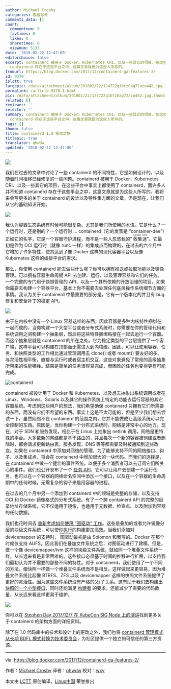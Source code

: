 ```yaml
---
author: Michael Crosby
categories: 容器与云
comments_data: []
count:
  commentnum: 0
  favtimes: 0
  likes: 0
  sharetimes: 0
  viewnum: 5133
date: '2018-02-22 12:47:00'
editorchoice: false
excerpt: containerd 被用于 Docker、Kubernetes CRI、以及一些其它的项目，在这些平台中事实上都使用了 containerd，而许多人并不知道
  containerd 存在于这些平台之中，这篇文章就是为这些人所写的。
fromurl: https://blog.docker.com/2017/12/containerd-ga-features-2/
id: 9370
islctt: true
largepic: /data/attachment/album/201802/22/124722gibtz0ag72azo442.jpg
permalink: /article-9370-1.html
pic: /data/attachment/album/201802/22/124722gibtz0ag72azo442.jpg.thumb.jpg
related: []
reviewer: ''
selector: ''
summary: containerd 被用于 Docker、Kubernetes CRI、以及一些其它的项目，在这些平台中事实上都使用了 containerd，而许多人并不知道
  containerd 存在于这些平台之中，这篇文章就是为这些人所写的。
tags: []
thumb: false
title: containerd 1.0 探索之旅
titlepic: true
translator: qhwdw
updated: '2018-02-22 12:47:00'
---
```


![](/data/attachment/album/201802/22/124722gibtz0ag72azo442.jpg)


我们在过去的文章中讨论了一些 containerd 的不同特性，它是如何设计的，以及随着时间推移已经修复的一些问题。containerd 被用于 Docker、Kubernetes CRI、以及一些其它的项目，在这些平台中事实上都使用了 containerd，而许多人并不知道 containerd 存在于这些平台之中，这篇文章就是为这些人所写的。我将来会写更多的关于 containerd 的设计以及特性集方面的文章，但是现在，让我们从它的基础知识开始。


![](/data/attachment/album/201802/22/124733dmzlyg59eg0i3rmh.jpg)


我认为容器生态系统有时候可能很复杂。尤其是我们所使用的术语。它是什么？一个运行时，还是别的？一个运行时 … containerd（它的发音是 “container-dee”）正如它的名字，它是一个容器守护进程，而不是一些人忽悠我的“<ruby> 收集 <rt>  contain </rt></ruby><ruby> 迷 <rt>  nerd </rt></ruby>”。它最初是作为 OCI 运行时（就像 runc 一样）的集成点而构建的，在过去的六个月中它增加了许多特性，使其达到了像 Docker 这样的现代容器平台以及像 Kubernetes 这样的编排平台的需求。


那么，你使用 containerd 能去做些什么呢？你可以拥有推送或拉取功能以及镜像管理。可以拥有容器生命周期 API 去创建、运行、以及管理容器和它们的任务。一个完整的专门用于快照管理的 API，以及一个其所依赖的开放治理的项目。如果你需要去构建一个容器平台，基本上你不需要去处理任何底层操作系统细节方面的事情。我认为关于 containerd 中最重要的部分是，它有一个版本化的并且有 bug 修复和安全补丁的稳定 API。


![](/data/attachment/album/201802/22/124741loyjfe3oyqbew3la.jpg)


由于在内核中没有一个 Linux 容器这样的东西，因此容器是多种内核特性捆绑在一起而成的，当你构建一个大型平台或者分布式系统时，你需要在你的管理代码和系统调用之间构建一个抽象层，然后将这些特性捆绑粘接在一起去运行一个容器。而这个抽象层就是 containerd 的所在之处。它为稳定类型的平台层提供了一个客户端，这样平台可以构建在顶部而无需进入到内核级。因此，可以让使用容器、任务、和快照类型的工作相比通过管理调用去 clone() 或者 mount() 要友好的多。与灵活性相平衡，直接与运行时或者宿主机交互，这些对象避免了常规的高级抽象所带来的性能牺牲。结果是简单的任务很容易完成，而困难的任务也变得更有可能完成。


![containerd](/data/attachment/album/201802/22/125521kllr1slfonf58qd2.jpg)


containerd 被设计用于 Docker 和 Kubernetes、以及想去抽象出系统调用或者在 Linux、Windows、Solaris 以及其它的操作系统上特定的功能去运行容器的其它容器系统。考虑到这些用户的想法，我们希望确保 containerd 只拥有它们所需要的东西，而没有它们不希望的东西。事实上这是不太可能的，但是至少我们想去尝试一下。虽然网络不在 containerd 的范围之内，它并不能做成让高级系统可以完全控制的东西。原因是，当你构建一个分布式系统时，网络是非常中心的地方。现在，对于 SDN 和服务发现，相比于在 Linux 上抽象出 netlink 调用，网络是更特殊的平台。大多数新的网络都是基于路由的，并且每次一个新的容器被创建或者删除时，都会请求更新路由表。服务发现、DNS 等等都需要及时被通知到这些改变。如果在 containerd 中添加对网络的管理，为了能够支持不同的网络接口、钩子、以及集成点，将会在 containerd 中增加很大的一块代码。而我们的选择是，在 containerd 中做一个健壮的事件系统，以便于多个消费者可以去订阅它们所关心的事件。我们也公开发布了一个 [任务 API](https://github.com/containerd/containerd/blob/master/api/services/tasks/v1/tasks.proto)，它可以让用户去创建一个运行任务，也可以在一个容器的网络命名空间中添加一个接口，以及在一个容器的生命周期中的任何时候，无需复杂的钩子来启用容器的进程。


在过去的几个月中另一个添加到 containerd 中的领域是完整的存储，以及支持 OCI 和 Docker 镜像格式的分布式系统。有了一个跨 containerd API 的完整的目录地址存储系统，它不仅适用于镜像，也适用于元数据、检查点、以及附加到容器的任何数据。


我们也花时间去 [重新考虑如何使用 “图驱动” 工作](https://blog.mobyproject.org/where-are-containerds-graph-drivers-145fc9b7255)。这些是叠加的或者允许镜像分层的块级文件系统，可以使你执行的构建更加高效。当我们添加对 devicemapper 的支持时，<ruby> 图驱动 <rt>  graphdrivers </rt></ruby>最初是由 Solomon 和我写的。Docker 在那个时候仅支持 AUFS，因此我们在叠加文件系统之后，对图驱动进行了建模。但是，做一个像 devicemapper/lvm 这样的块级文件系统，就如同一个堆叠文件系统一样，从长远来看是非常困难的。这些接口必须基于时间的推移进行扩展，以支持我们最初认为并不需要的那些不同的特性。对于 containerd，我们使用了一个不同的方法，像快照一样做一个堆叠文件系统而不是相反。这样做起来更容易，因为堆叠文件系统比起像 BTRFS、ZFS 以及 devicemapper 这样的快照文件系统提供了更好的灵活性。因为这些文件系统没有严格的父/子关系。这有助于我们去构建出 [快照的一个小型接口](https://github.com/containerd/containerd/blob/master/api/services/snapshots/v1/snapshots.proto)，同时还能满足 [构建者](https://blog.mobyproject.org/introducing-buildkit-17e056cc5317) 的要求，还能减少了需要的代码数量，从长远来看这样更易于维护。


![](/data/attachment/album/201802/22/125526ewawwyyyywtvl7gl.jpg)


你可以在 [Stephen Day 2017/12/7 在 KubeCon SIG Node 上的演讲](https://speakerdeck.com/stevvooe/whats-happening-with-containerd-and-the-cri)找到更多关于 containerd 的架构方面的详细资料。


除了在 1.0 代码库中的技术和设计上的更改之外，我们也将 [containerd 管理模式从长期 BDFL 模式转换为技术委员会](https://github.com/containerd/containerd/pull/1748)，为社区提供一个独立的可信任的第三方资源。




---


via: <https://blog.docker.com/2017/12/containerd-ga-features-2/>


作者：[Michael Crosby](https://blog.docker.com/author/michael/) 译者：[qhwdw](https://github.com/qhwdw) 校对：[wxy](https://github.com/wxy)


本文由 [LCTT](https://github.com/LCTT/TranslateProject) 原创编译，[Linux中国](https://linux.cn/) 荣誉推出